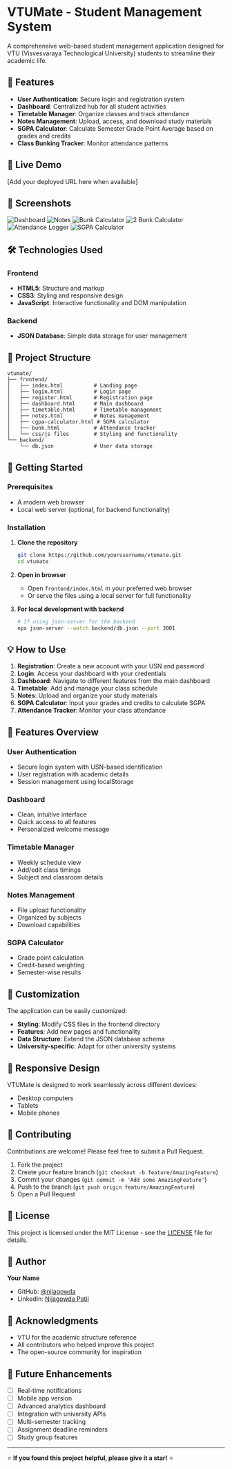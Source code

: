 # VTUMate - Student Management System

A comprehensive web-based student management application designed for VTU (Visvesvaraya Technological University) students to streamline their academic life.

## 🌟 Features

- **User Authentication**: Secure login and registration system
- **Dashboard**: Centralized hub for all student activities
- **Timetable Manager**: Organize classes and track attendance
- **Notes Management**: Upload, access, and download study materials
- **SGPA Calculator**: Calculate Semester Grade Point Average based on grades and credits
- **Class Bunking Tracker**: Monitor attendance patterns

## 🚀 Live Demo

[Add your deployed URL here when available]

## 📸 Screenshots

![Dashboard](screenshots/dashboard.png)
![Notes](screenshots/notes.png)
![Bunk Calculator](screenshots/bunkcalculator.png)
![2 Bunk Calculator](screenshots/bunkcalculator2.png)
![Attendance Logger](screenshots/attendance_logger.png)
![SGPA Calculator](screenshots/sgpa_calculator.png)

## 🛠️ Technologies Used

### Frontend
- **HTML5**: Structure and markup
- **CSS3**: Styling and responsive design
- **JavaScript**: Interactive functionality and DOM manipulation

### Backend
- **JSON Database**: Simple data storage for user management

## 📁 Project Structure

```
vtumate/
├── frontend/
│   ├── index.html          # Landing page
│   ├── login.html          # Login page
│   ├── register.html       # Registration page
│   ├── dashboard.html      # Main dashboard
│   ├── timetable.html      # Timetable management
│   ├── notes.html          # Notes management
│   ├── cgpa-calculator.html # SGPA calculator
│   ├── bunk.html           # Attendance tracker
│   └── css/js files        # Styling and functionality
└── backend/
    └── db.json             # User data storage
```

## 🚀 Getting Started

### Prerequisites
- A modern web browser
- Local web server (optional, for backend functionality)

### Installation

1. **Clone the repository**
   ```bash
   git clone https://github.com/yourusername/vtumate.git
   cd vtumate
   ```

2. **Open in browser**
   - Open `frontend/index.html` in your preferred web browser
   - Or serve the files using a local server for full functionality

3. **For local development with backend**
   ```bash
   # If using json-server for the backend
   npx json-server --watch backend/db.json --port 3001
   ```

## 💡 How to Use

1. **Registration**: Create a new account with your USN and password
2. **Login**: Access your dashboard with your credentials
3. **Dashboard**: Navigate to different features from the main dashboard
4. **Timetable**: Add and manage your class schedule
5. **Notes**: Upload and organize your study materials
6. **SGPA Calculator**: Input your grades and credits to calculate SGPA
7. **Attendance Tracker**: Monitor your class attendance

## 🎨 Features Overview

### User Authentication
- Secure login system with USN-based identification
- User registration with academic details
- Session management using localStorage

### Dashboard
- Clean, intuitive interface
- Quick access to all features
- Personalized welcome message

### Timetable Manager
- Weekly schedule view
- Add/edit class timings
- Subject and classroom details

### Notes Management
- File upload functionality
- Organized by subjects
- Download capabilities

### SGPA Calculator
- Grade point calculation
- Credit-based weighting
- Semester-wise results

## 🔧 Customization

The application can be easily customized:

- **Styling**: Modify CSS files in the frontend directory
- **Features**: Add new pages and functionality
- **Data Structure**: Extend the JSON database schema
- **University-specific**: Adapt for other university systems

## 📱 Responsive Design

VTUMate is designed to work seamlessly across different devices:
- Desktop computers
- Tablets
- Mobile phones

## 🤝 Contributing

Contributions are welcome! Please feel free to submit a Pull Request.

1. Fork the project
2. Create your feature branch (`git checkout -b feature/AmazingFeature`)
3. Commit your changes (`git commit -m 'Add some AmazingFeature'`)
4. Push to the branch (`git push origin feature/AmazingFeature`)
5. Open a Pull Request

## 📝 License

This project is licensed under the MIT License - see the [LICENSE](LICENSE) file for details.

## 👤 Author

**Your Name**
- GitHub: [@nijagowda](https://github.com/nijagowda)
- LinkedIn: [Nijagowda Patil](https://www.linkedin.com/in/nijagowda-patil-73479131b/?originalSubdomain=in)

## 🙏 Acknowledgments

- VTU for the academic structure reference
- All contributors who helped improve this project
- The open-source community for inspiration

## 🔮 Future Enhancements

- [ ] Real-time notifications
- [ ] Mobile app version
- [ ] Advanced analytics dashboard
- [ ] Integration with university APIs
- [ ] Multi-semester tracking
- [ ] Assignment deadline reminders
- [ ] Study group features

---

⭐ **If you found this project helpful, please give it a star!** ⭐

